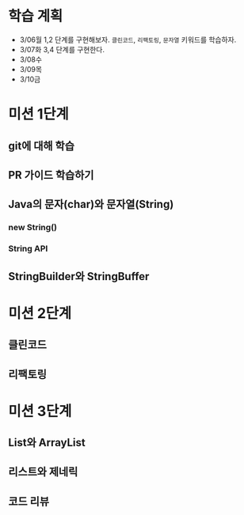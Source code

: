 # 학습 계획
- 3/06월
  1,2 단계를 구현해보자. `클린코드`, `리팩토링`, `문자열` 키워드를 학습하자.
- 3/07화
  3,4 단계를 구현한다. 
- 3/08수
- 3/09목
- 3/10금
# 미션 1단계

## git에 대해 학습

## PR 가이드 학습하기

##  Java의 문자(char)와 문자열(String)

### new String()

### String API

## StringBuilder와 StringBuffer

# 미션 2단계

## 클린코드

## 리팩토링

# 미션 3단계

## List와 ArrayList

## 리스트와 제네릭

## 코드 리뷰

